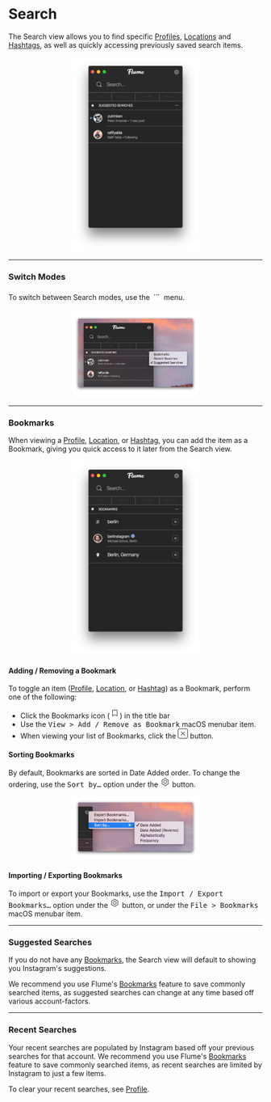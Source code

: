 # Search

The Search view allows you to find specific [Profiles](/views/profile.md), [Locations](/views/locations.md) and [Hashtags](/views/hashtags.md), as well as quickly accessing previously saved search items.

<p style="text-align: center; margin-top: 1em;"><img src="/views/assets/search.png" width="50%" height="50%" /></p>

<hr />

### Switch Modes

To switch between Search modes, use the <img src="/views/assets/actions-menu.png" width="20" height="20" /> menu.

<p style="text-align: center; margin-top: 1em;"><img src="/views/assets/search-modes.png" width="50%" height="50%" /></p>

<hr />

### Bookmarks

When viewing a [Profile](/views/profile.md), [Location](/views/locations.md), or [Hashtag](/views/hashtags.md), you can add the item as a Bookmark, giving you quick access to it later from the Search view. 

<p style="text-align: center; margin-top: 1em;"><img src="/views/assets/bookmarks.png" width="50%" height="50%" /></p>

#### Adding / Removing a Bookmark

To toggle an item ([Profile](/views/profile.md), [Location](/views/locations.md), or [Hashtag](/views/hashtags.md)) as a Bookmark, perform one of the following: 

- Click the Bookmarks icon (<img src="/views/assets/bookmark.png" width="20" height="20" />) in the title bar
- Use the <kbd>View > Add / Remove as Bookmark</kbd> macOS menubar item.
- When viewing your list of Bookmarks, click the <img src="/views/assets/actions-dismiss.png" width="20" height="20" /> button.


#### Sorting Bookmarks

By default, Bookmarks are sorted in Date Added order. To change the ordering, use the <kbd>Sort by…</kbd> option under the <img src="/views/assets/settings.png" width="20" height="20" /> button.

<p style="text-align: center; margin-top: 1em;"><img src="/views/assets/bookmarks-sorting.png" width="50%" height="50%" /></p>

#### Importing / Exporting Bookmarks

To import or export your Bookmarks, use the <kbd>Import / Export Bookmarks…</kbd> option under the <img src="/views/assets/settings.png" width="20" height="20" /> button, or under the <kbd>File > Bookmarks</kbd> macOS menubar item.

<hr />

### Suggested Searches

If you do not have any [Bookmarks](#bookmarks), the Search view will default to showing you Instagram's suggestions.

We recommend you use Flume's [Bookmarks](#bookmarks) feature to save commonly searched items, as suggested searches can change at any time based off various account-factors.

<hr />

### Recent Searches

Your recent searches are populated by Instagram based off your previous searches for that account. We recommend you use Flume's [Bookmarks](#bookmarks) feature to save commonly searched items, as recent searches are limited by Instagram to just a few items.

To clear your recent searches, see [Profile](/views/profile.md).



